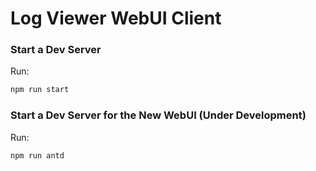 # Log Viewer WebUI Client

### Start a Dev Server
Run:
```bash
npm run start
```

### Start a Dev Server for the New WebUI (Under Development)
Run:
```bash
npm run antd
```
